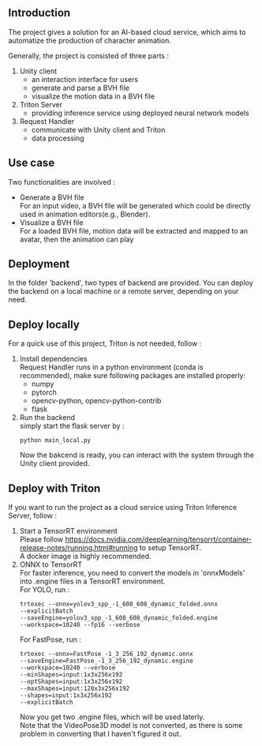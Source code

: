 ## Introduction
The project gives a solution for an AI-based cloud service, which aims to automatize the production of character animation.

Generally, the project is consisted of three parts :
1. Unity client
   - an interaction interface for users
   - generate and parse a BVH file
   - visualize the motion data in a BVH file 
2. Triton Server
   - providing inference service using deployed neural network models
3. Request Handler
   - communicate with Unity client and Triton
   - data processing
## Use case
Two functionalities are involved : 
- Generate a BVH file<br/>For an input video, a BVH file will be generated which could be directly used in animation editors(e.g., Blender).
- Visualize a BVH file<br/>For a loaded BVH file, motion data will be extracted and mapped to an avatar, then the animation can play
## Deployment
In the folder 'backend', two types of backend are provided. You can deploy the backend on a local machine or a remote server, depending on your need. 
## Deploy locally
For a quick use of this project, Triton is not needed, follow : 
1. Install dependencies
<br/>Request Handler runs in a python environment (conda is recommended), make sure following packages are installed properly:
     - numpy
     - pytorch
     - opencv-python, opencv-python-contrib
     - flask
2. Run the backend
<br/>simply start the flask server by :
     ```
     python main_local.py
     ```
     Now the bakcend is ready, you can interact with the system through the Unity client provided.
## Deploy with Triton
If you want to run the project as a cloud service using Triton Inference Server, follow :
1. Start a TensorRT environment
<br/>Please follow https://docs.nvidia.com/deeplearning/tensorrt/container-release-notes/running.html#running to setup TensorRT. 
<br/>A docker image is highly recommended.
2. ONNX to TensorRT
<br/>For faster inference, you need to convert the models in 'onnxModels' into .engine files in a TensorRT environment.
<br/>For YOLO, run :
     ```
     trtexec --onnx=yolov3_spp_-1_608_608_dynamic_folded.onnx 
     --explicitBatch 
     --saveEngine=yolov3_spp_-1_608_608_dynamic_folded.engine 
     --workspace=10240 --fp16 --verbose 
     ```
     For FastPose, run :
     ```
     trtexec --onnx=FastPose_-1_3_256_192_dynamic.onnx 
     --saveEngine=FastPose_-1_3_256_192_dynamic.engine 
     --workspace=10240 --verbose 
     --minShapes=input:1x3x256x192 
     --optShapes=input:1x3x256x192 
     --maxShapes=input:128x3x256x192 
     --shapes=input:1x3x256x192 
     --explicitBatch
     ```
     Now you get two .engine files, which will be used laterly. 
     <br/>Note that the VideoPose3D model is not converted, as there is some problem in converting that I haven't figured it out.


